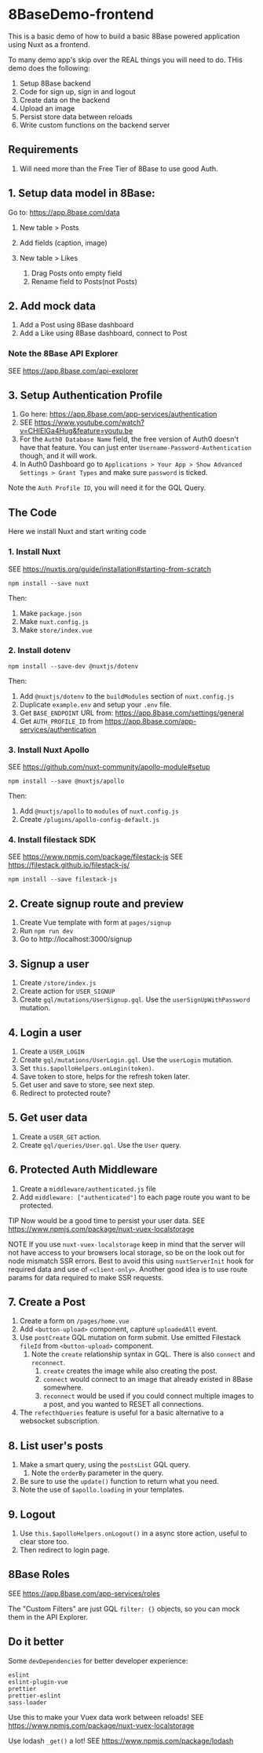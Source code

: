 # 8BaseDemo-frontend

This is a basic demo of how to build a basic 8Base powered application using Nuxt as a frontend.

To many demo app's skip over the REAL things you will need to do. THis demo does the following:

1.  Setup 8Base backend
1.  Code for sign up, sign in and logout
1.  Create data on the backend
1.  Upload an image
1.  Persist store data between reloads
1.  Write custom functions on the backend server

## Requirements

1. Will need more than the Free Tier of 8Base to use good Auth.

## 1. Setup data model in 8Base:

Go to: https://app.8base.com/data

1.  New table > Posts
2.  Add fields (caption, image)
3.  New table > Likes

    1. Drag Posts onto empty field
    2. Rename field to Posts(not Posts)

## 2. Add mock data

1.  Add a Post using 8Base dashboard
2.  Add a Like using 8Base dashboard, connect to Post

### Note the 8Base API Explorer

SEE https://app.8base.com/api-explorer

## 3. Setup Authentication Profile

1. Go here: https://app.8base.com/app-services/authentication
2. SEE https://www.youtube.com/watch?v=CHIElGa4Hug&feature=youtu.be
3. For the `Auth0 Database Name` field, the free version of Auth0 doesn't have that feature. You can just enter `Username-Password-Authentication` though, and it will work.
4. In Auth0 Dashboard go to `Applications > Your App > Show Advanced Settings > Grant Types` and make sure `password` is ticked.

Note the `Auth Profile ID`, you will need it for the GQL Query.

## The Code

Here we install Nuxt and start writing code

### 1. Install Nuxt

SEE https://nuxtjs.org/guide/installation#starting-from-scratch

```
npm install --save nuxt
```

Then:

1. Make `package.json`
1. Make `nuxt.config.js`
1. Make `store/index.vue`

### 2. Install dotenv

```
npm install --save-dev @nuxtjs/dotenv
```

Then:

1. Add `@nuxtjs/dotenv` to the `buildModules` section of `nuxt.config.js`
1. Duplicate `example.env` and setup your `.env` file.
1. Get `BASE_ENDPOINT` URL from: https://app.8base.com/settings/general
1. Get `AUTH_PROFILE_ID` from https://app.8base.com/app-services/authentication

### 3. Install Nuxt Apollo

SEE https://github.com/nuxt-community/apollo-module#setup

```
npm install --save @nuxtjs/apollo
```

Then:

1.  Add `@nuxtjs/apollo` to `modules` of `nuxt.config.js`
1.  Create `/plugins/apollo-config-default.js`

### 4. Install filestack SDK

SEE https://www.npmjs.com/package/filestack-js
SEE https://filestack.github.io/filestack-js/

```
npm install --save filestack-js
```

## 2. Create signup route and preview

1. Create Vue template with form at `pages/signup`
1. Run `npm run dev`
1. Go to http://localhost:3000/signup

## 3. Signup a user

1. Create `/store/index.js`
1. Create action for `USER_SIGNUP`
1. Create `gql/mutations/UserSignup.gql`. Use the `userSignUpWithPassword` mutation.

## 4. Login a user

1. Create a `USER_LOGIN`
1. Create `gql/mutations/UserLogin.gql`. Use the `userLogin` mutation.
1. Set `this.$apolloHelpers.onLogin(token)`.
1. Save token to store, helps for the refresh token later.
1. Get user and save to store, see next step.
1. Redirect to protected route?

## 5. Get user data

1. Create a `USER_GET` action.
1. Create `gql/queries/User.gql`. Use the `User` query.

## 6. Protected Auth Middleware

1. Create a `middleware/authenticated.js` file
1. Add `middleware: ["authenticated"]` to each page route you want to be protected.

TIP Now would be a good time to persist your user data.
SEE https://www.npmjs.com/package/nuxt-vuex-localstorage

NOTE If you use `nuxt-vuex-localstorage` keep in mind that the server will not have access to your browsers local storage, so be on the look out for node mismatch SSR errors. Best to avoid this using `nuxtServerInit` hook for required data and use of `<client-only>`. Another good idea is to use route params for data required to make SSR requests.

## 7. Create a Post

1. Create a form on `/pages/home.vue`
1. Add `<button-upload>` component, capture `uploadedAll` event.
1. Use `postCreate` GQL mutation on form submit. Use emitted Filestack `fileId` from `<button-upload>` component.
   1. Note the `create` relationship syntax in GQL. There is also `connect` and `reconnect`.
      1. `create` creates the image while also creating the post.
      1. `connect` would connect to an image that already existed in 8Base somewhere.
      1. `reconnect` would be used if you could connect multiple images to a post, and you wanted to RESET all connections.
1. The `refecthQueries` feature is useful for a basic alternative to a websocket subscription.

## 8. List user's posts

1.  Make a smart query, using the `postsList` GQL query.
    1. Note the `orderBy` parameter in the query.
1.  Be sure to use the `update()` function to return what you need.
1.  Note the use of `$apollo.loading` in your templates.

## 9. Logout

1.  Use `this.$apolloHelpers.onLogout()` in a async store action, useful to clear store too.
1.  Then redirect to login page.

## 8Base Roles

SEE https://app.8base.com/app-services/roles

The "Custom Filters" are just GQL `filter: {}` objects, so you can mock them in the API Explorer.

## Do it better

Some `devDependencies` for better developer experience:

```
eslint
eslint-plugin-vue
prettier
prettier-eslint
sass-loader
```

Use this to make your Vuex data work between reloads!
SEE https://www.npmjs.com/package/nuxt-vuex-localstorage

Use lodash `_get()` a lot!
SEE https://www.npmjs.com/package/lodash
